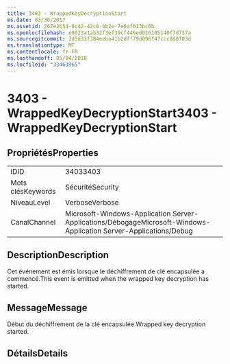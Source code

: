 ```yaml
---
title: 3403 - WrappedKeyDecryptionStart
ms.date: 03/30/2017
ms.assetid: 267e2b54-6c42-42c0-bb2e-7e6af013bc6b
ms.openlocfilehash: e0023a1ab32f3ef39cf446ed016105140f7d737a
ms.sourcegitcommit: 3d5d33f384eeba41b2dff79d096f47ccc8d8f03d
ms.translationtype: MT
ms.contentlocale: fr-FR
ms.lasthandoff: 05/04/2018
ms.locfileid: "33463965"
---
```

# <a name="3403---wrappedkeydecryptionstart"></a><span data-ttu-id="79ddc-102">3403 - WrappedKeyDecryptionStart</span><span class="sxs-lookup"><span data-stu-id="79ddc-102">3403 - WrappedKeyDecryptionStart</span></span>
## <a name="properties"></a><span data-ttu-id="79ddc-103">Propriétés</span><span class="sxs-lookup"><span data-stu-id="79ddc-103">Properties</span></span>  
  
|||  
|-|-|  
|<span data-ttu-id="79ddc-104">ID</span><span class="sxs-lookup"><span data-stu-id="79ddc-104">ID</span></span>|<span data-ttu-id="79ddc-105">3403</span><span class="sxs-lookup"><span data-stu-id="79ddc-105">3403</span></span>|  
|<span data-ttu-id="79ddc-106">Mots clés</span><span class="sxs-lookup"><span data-stu-id="79ddc-106">Keywords</span></span>|<span data-ttu-id="79ddc-107">Sécurité</span><span class="sxs-lookup"><span data-stu-id="79ddc-107">Security</span></span>|  
|<span data-ttu-id="79ddc-108">Niveau</span><span class="sxs-lookup"><span data-stu-id="79ddc-108">Level</span></span>|<span data-ttu-id="79ddc-109">Verbose</span><span class="sxs-lookup"><span data-stu-id="79ddc-109">Verbose</span></span>|  
|<span data-ttu-id="79ddc-110">Canal</span><span class="sxs-lookup"><span data-stu-id="79ddc-110">Channel</span></span>|<span data-ttu-id="79ddc-111">Microsoft-Windows-Application Server-Applications/Débogage</span><span class="sxs-lookup"><span data-stu-id="79ddc-111">Microsoft-Windows-Application Server-Applications/Debug</span></span>|  
  
## <a name="description"></a><span data-ttu-id="79ddc-112">Description</span><span class="sxs-lookup"><span data-stu-id="79ddc-112">Description</span></span>  
 <span data-ttu-id="79ddc-113">Cet événement est émis lorsque le déchiffrement de clé encapsulée a commencé.</span><span class="sxs-lookup"><span data-stu-id="79ddc-113">This event is emitted when the wrapped key decryption has started.</span></span>  
  
## <a name="message"></a><span data-ttu-id="79ddc-114">Message</span><span class="sxs-lookup"><span data-stu-id="79ddc-114">Message</span></span>  
 <span data-ttu-id="79ddc-115">Début du déchiffrement de la clé encapsulée.</span><span class="sxs-lookup"><span data-stu-id="79ddc-115">Wrapped key decryption started.</span></span>  
  
## <a name="details"></a><span data-ttu-id="79ddc-116">Détails</span><span class="sxs-lookup"><span data-stu-id="79ddc-116">Details</span></span>
